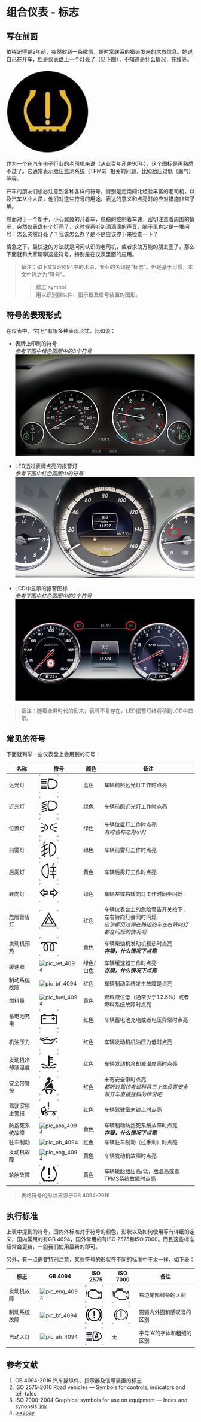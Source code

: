 # 组合仪表 - 标志

## 写在前面

依稀记得是2年前，突然收到一条微信，是时常联系的猎头发来的求救信息。她说自己在开车，但是仪表盘上一个灯亮了（见下图），不知道是什么情况，在线等。

![TPMS](./attachments/TPMS.jpg)

作为一个在汽车电子行业的老司机来说（从业百年还差90年），这个图标是再熟悉不过了。它通常表示胎压监测系统（TPMS）相关的问题，比如胎压过低（漏气）等等。

开车的朋友们想必注意到各种各样的符号，特别是走南闯北经验丰富的老司机，以及汽车从业人员，他们对这些符号的用途、表达的意义和点亮时的应对措施非常了解。

然而对于一个新手，小心翼翼的开着车，稳稳的控制着车速，密切注意着周围的情况，突然仪表盘有个灯亮了，这时候再听到滴滴滴的声音，脑子里肯定是一堆问号：怎么突然灯亮了？我该怎么办？是不是应该停下来检查一下？

情急之下，最快速的方法就是问问认识的老司机，或者求助万能的朋友圈了。那么下面就和大家聊聊这些符号，特别是在仪表里面的应用。

>备注：如下文GB4094中的术语，专业的名词是“标志”。但是基于习惯，本文中称之为“符号”。
>>标志 symbol
<br>用以识别操纵件、指示器及信号装置的图形。

## 符号的表现形式

在仪表中，“符号”有很多种表现形式，比如说：

* 表牌上印刷的符号
  <br> *参考下图中绿色圆圈中的3个符号*
  ![](./attachments/pixabay_bmw-1399427_960_720.jpg)

* LED透过表牌点亮的报警灯
  <br> *参考下图中红色圆圈中的符号*
  ![](./attachments/pixabay_car-1464859_960_720.jpg)

* LCD中显示的报警图标
  <br> *参考下图中红色圆圈中的2个符号*
  ![](./attachments/pixabay_speedometer-2389746_960_720.jpg)

>备注：随着全屏时代的到来，表牌不复存在，LED报警灯终将移到LCD中显示。

## 常见的符号

下面就列举一些仪表盘上会用到的符号：

| 名称 | 符号 | 颜色 | 备注 |
| ---- | --- | ---- | ---- |
| 远光灯 | ![pic_hb_7000] | 蓝色 | 车辆前照远光灯工作时点亮 |
| 近光灯 | ![pic_lb_7000] | 绿色 | 车辆前照近光灯工作时点亮 |
| 位置灯 | ![pic_pl_7000] | 绿色 | 车辆位置灯工作时点亮 <br> *有时也称之为小灯* |
| 前雾灯 | ![pic_ffl_7000] | 绿色 | 车辆前雾灯工作时点亮 |
| 后雾灯 | ![pic_rfl_7000] | 黄色 | 车辆后雾灯工作时点亮 |
| 转向灯 | ![pic_tl_7000] | 绿色 | 车辆左或右转向灯工作时同步闪烁 |
| 危险警告灯 | ![pic_hw_7000] | 红色 | 车辆仪表台上的危险警告开关按下，左右转向灯会同时闪烁 <br> *应该都见过停在路边的车左右转向灯都在闪烁的情况吧* |
| 发动机预热 | ![pic_dph_7000] | 黄色 | 车辆柴油机发动机预热时点亮 <br> ***存疑，什么情况下点亮*** |
| 缓速器 | ![pic_ret_4094] | 绿色/白色 | 车辆缓速器工作时点亮 <br> ***存疑，什么情况下点亮*** |
| 制动系统故障 | ![pic_bf_4094] | 红色 | 车辆制动系统发生故障是点亮 |
| 燃料量 | ![pic_fuel_4094] | 黄色 | 燃料液位低（通常少于12.5%）或者燃料系统故障时点亮 |
| 蓄电池充电 | ![pic_bcc_7000] | 红色 | 车辆蓄电池充电或者电压异常时点亮 |
| 机油压力 | ![pic_eo_7000] | 红色 | 车辆发动机机油压力低时点亮 |
| 发动机冷却液温度 | ![pic_ect_7000] | 红色 | 车辆发动机冷却液温度高时点亮 |
| 安全带警报 | ![pic_sb_7000] | 红色 | 未寄安全带时点亮 <br> *都听过驾校考试科目三上车没寄安全带开车直接挂科的传说吧* |
| 驾驶室锁止警报 | ![pic_cl_7000] | 红色 | 车辆驾驶室未锁止时点亮 |
| 防抱死系统故障 | ![pic_abs_4094] | 黄色 | 车辆制动防抱死系统故障时点亮 <br> ***存疑，什么情况下点亮*** |
| 驻车制动 | ![pic_pb_4094] | 红色 | 车辆驻车制动（拉手刹）时点亮 |
| 发动机故障 | ![pic_eng_4094] | 黄色 | 车辆发动机故障时点亮 |
| 轮胎故障 | ![pic_tf_7000] | 黄色 | 车辆轮胎胎压高/低，胎温高或者TPMS系统故障时点亮 |

> 表格符号的形状来源于GB 4094-2016

## 执行标准

上表中提到的符号，国内外标准对于符号的颜色，形状以及如何使用等有详细的定义，国内常用的有GB 4094，国外常用的有ISO 2575和ISO 7000。而且这些标准经常会更新，一般我们使用最新的即可。

另外，有一点需要特别注意，某些符号的形状在不同的标准中不太一样，如下表：

| 标志 | GB 4094 | ISO 2575 | ISO 7000 | 备注 |
| ---- | ------ | -------- | -------- | ----- |
| 发动机故障 | ![pic_eng_4094] | ![pic_eng_2575] | ![pic_eng_7000] | 右边尾部线条的区别 |
| 制动系统故障 | ![pic_bf_4094] | ![pic_bf_2575] | ![pic_bf_7000] | 圆弧内外圈和感叹号的区别 |
| 自动大灯 | ![pic_ah_4094] | ![pic_ah_2575] | 无 | 字母‘A’的字体和粗细的区别 |

## 参考文献
1. GB 4094-2016 汽车操纵件、指示器及信号装置的标志  
2. ISO 2575-2010 Road vehicles — Symbols for controls, indicators and tell-tales  
3. ISO 7000-2004 Graphical symbols for use on equipment — Index and synopsis
   [link](https://www.iso.org/obp/ui/#iso:pub:PUB400001:en)
4. [pixabay](https://pixabay.com/)

[pic_ah_4094]: ./attachments/GB4094_图3.A.png "Automatic Headlamp"
[pic_ret_4094]: ./attachments/GB4094_图19.png "Retarder"
[pic_bf_4094]: ./attachments/GB4094_图20.png "Brake Failure"
[pic_fuel_4094]: ./attachments/GB4094_图21.png "Fuel"
[pic_abs_4094]: ./attachments/GB4094_图37.png "Anti-lock Brake System"
[pic_pb_4094]: ./attachments/GB4094_图38.png "Parking Brake"
[pic_eng_4094]: ./attachments/GB4094_图43.png "Engine"

[pic_ah_2575]: ./attachments/ISO2575_A.36.png "Automatic Headlamp"
[pic_bf_2575]: ./attachments/ISO2575_B.01.png "Brake Failure"
[pic_eng_2575]: ./attachments/ISO2575_F.01.png "Engine"

[pic_hb_7000]: ./attachments/ISO7000_0082_Highbeam.png "High Beam"
[pic_lb_7000]: ./attachments/ISO7000_0083_Lowbeam.png "Low Beam"
[pic_tl_7000]: ./attachments/ISO7000_0084_Turnsignals.png "Turning Lights"
[pic_hw_7000]: ./attachments/ISO7000_0085_Hazardwarning.png "Hazard Warning"
[pic_bf_7000]: ./attachments/ISO7000_0239_Brakefailure.png "Brake Failure"

[pic_ect_7000]: ./attachments/ISO7000_0246_Enginecoolanttemperature.png "Engine Coolant Temperature"
[pic_bcc_7000]: ./attachments/ISO7000_0247_Batterychargingcondition.png "Battery Charging Condition"
[pic_eo_7000]: ./attachments/ISO7000_0248_Engineoil.png "Engine Oil"
[pic_sb_7000]: ./attachments/ISO7000_0249_Seatbelt.png "Seatbelt"
[pic_pl_7000]: ./attachments/ISO7000_0456_Positionlights.png "Position Lights"
[pic_dph_7000]: ./attachments/ISO7000_0457_Dieselpreheat.png "Diesel Preheat"
[pic_ffl_7000]: ./attachments/ISO7000_0633_Frontfoglight.png "Front Fog Light"
[pic_rfl_7000]: ./attachments/ISO7000_0634_Rearfoglight.png "Rear Fog Light"
[pic_eng_7000]: ./attachments/ISO7000_0640_Engine.png "Engine"
[pic_tf_7000]: ./attachments/ISO7000_1434B_Tyrefailure.png "Tyre Failure"
[pic_cl_7000]: ./attachments/ISO7000_1560_Cablock.png "Cab Lock"
[pic_acc_7000]: ./attachments/ISO7000_2580_Adaptivecruisecontrol.png "Adaptive Cruise Control"
